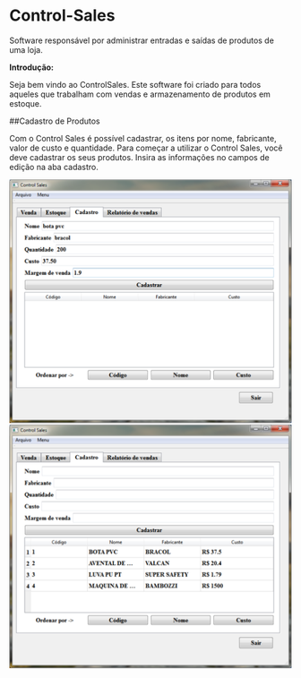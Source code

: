 # Control-Sales

Software responsável por administrar entradas e saídas de produtos de uma loja.

**Introdução:**

  Seja bem vindo ao ControlSales. Este software foi criado para todos aqueles que trabalham com vendas e armazenamento de produtos em estoque.

##Cadastro de Produtos

  Com o Control Sales é possível cadastrar, os itens por nome, fabricante, valor de custo e quantidade.
  Para começar a utilizar o Control Sales, você deve cadastrar os seus produtos. Insira as informações no campos de edição na aba cadastro.
  
![Cadastro](Imagens/5.png)
![Cadastro](Imagens/6.png)
